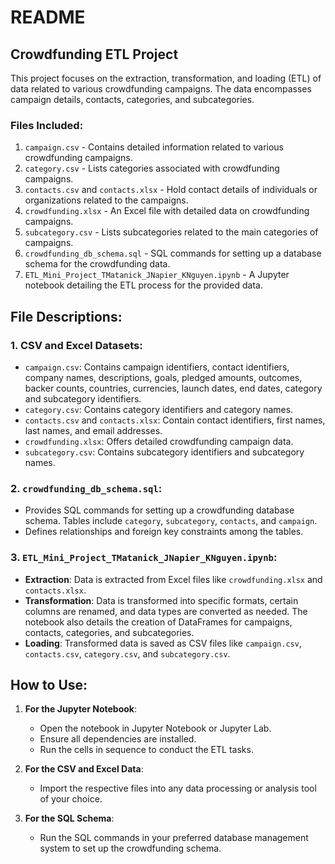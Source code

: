 # README

## Crowdfunding ETL Project

This project focuses on the extraction, transformation, and loading (ETL) of data related to various crowdfunding campaigns. The data encompasses campaign details, contacts, categories, and subcategories.

### Files Included:

1. `campaign.csv` - Contains detailed information related to various crowdfunding campaigns.
2. `category.csv` - Lists categories associated with crowdfunding campaigns.
3. `contacts.csv` and `contacts.xlsx` - Hold contact details of individuals or organizations related to the campaigns.
4. `crowdfunding.xlsx` - An Excel file with detailed data on crowdfunding campaigns.
5. `subcategory.csv` - Lists subcategories related to the main categories of campaigns.
6. `crowdfunding_db_schema.sql` - SQL commands for setting up a database schema for the crowdfunding data.
7. `ETL_Mini_Project_TMatanick_JNapier_KNguyen.ipynb` - A Jupyter notebook detailing the ETL process for the provided data.

## File Descriptions:

### 1. CSV and Excel Datasets:

- `campaign.csv`: Contains campaign identifiers, contact identifiers, company names, descriptions, goals, pledged amounts, outcomes, backer counts, countries, currencies, launch dates, end dates, category and subcategory identifiers.
- `category.csv`: Contains category identifiers and category names.
- `contacts.csv` and `contacts.xlsx`: Contain contact identifiers, first names, last names, and email addresses.
- `crowdfunding.xlsx`: Offers detailed crowdfunding campaign data.
- `subcategory.csv`: Contains subcategory identifiers and subcategory names.

### 2. `crowdfunding_db_schema.sql`:

- Provides SQL commands for setting up a crowdfunding database schema. Tables include `category`, `subcategory`, `contacts`, and `campaign`.
- Defines relationships and foreign key constraints among the tables.

### 3. `ETL_Mini_Project_TMatanick_JNapier_KNguyen.ipynb`:

- **Extraction**: Data is extracted from Excel files like `crowdfunding.xlsx` and `contacts.xlsx`.
- **Transformation**: Data is transformed into specific formats, certain columns are renamed, and data types are converted as needed. The notebook also details the creation of DataFrames for campaigns, contacts, categories, and subcategories.
- **Loading**: Transformed data is saved as CSV files like `campaign.csv`, `contacts.csv`, `category.csv`, and `subcategory.csv`.

## How to Use:

1. **For the Jupyter Notebook**:
   - Open the notebook in Jupyter Notebook or Jupyter Lab.
   - Ensure all dependencies are installed.
   - Run the cells in sequence to conduct the ETL tasks.

2. **For the CSV and Excel Data**:
   - Import the respective files into any data processing or analysis tool of your choice.

3. **For the SQL Schema**:
   - Run the SQL commands in your preferred database management system to set up the crowdfunding schema.
